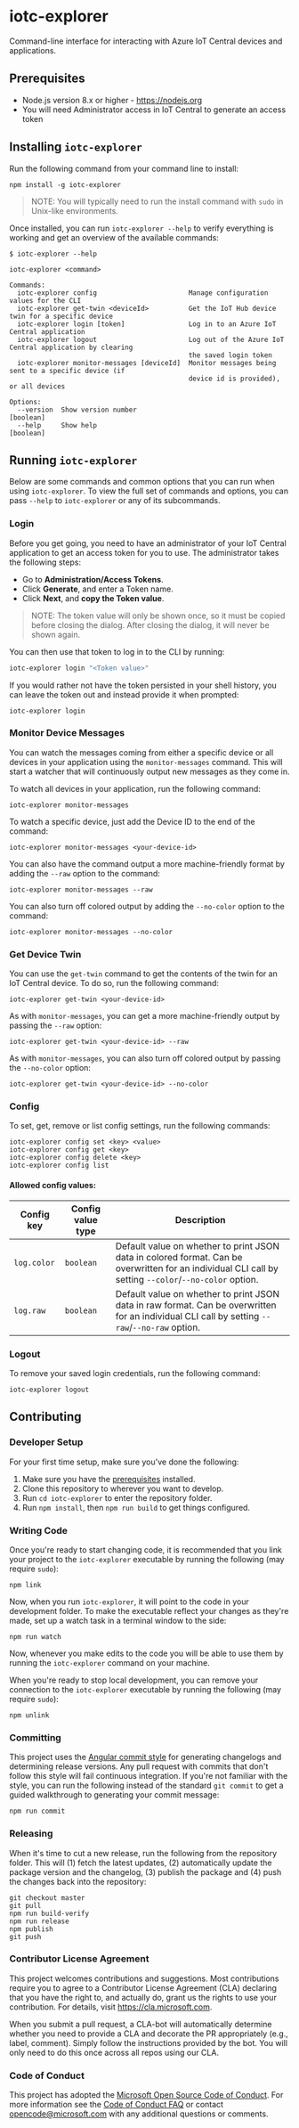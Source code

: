 # iotc-explorer

Command-line interface for interacting with Azure IoT Central devices and
applications.

## Prerequisites
+ Node.js version 8.x or higher - https://nodejs.org
+ You will need Administrator access in IoT Central to generate an access token

## Installing `iotc-explorer`

Run the following command from your command line to install:

```
npm install -g iotc-explorer
```

> NOTE: You will typically need to run the install command with `sudo` in Unix-like environments.

Once installed, you can run `iotc-explorer --help` to verify everything is
working and get an overview of the available commands:

```
$ iotc-explorer --help

iotc-explorer <command>

Commands:
  iotc-explorer config                       Manage configuration values for the CLI
  iotc-explorer get-twin <deviceId>          Get the IoT Hub device twin for a specific device
  iotc-explorer login [token]                Log in to an Azure IoT Central application
  iotc-explorer logout                       Log out of the Azure IoT Central application by clearing
                                             the saved login token
  iotc-explorer monitor-messages [deviceId]  Monitor messages being sent to a specific device (if
                                             device id is provided), or all devices

Options:
  --version  Show version number                                                           [boolean]
  --help     Show help                                                                     [boolean]
```

## Running `iotc-explorer`

Below are some commands and common options that you can run when using
`iotc-explorer`. To view the full set of commands and options, you can pass
`--help` to `iotc-explorer` or any of its subcommands.

### Login

Before you get going, you need to have an administrator of your IoT Central application to get an access token for you to use. The administrator takes the following steps:
- Go to **Administration/Access Tokens**. 
- Click **Generate**, and enter a Token name.  
- Click **Next**, and **copy the Token value**.

> NOTE: The token value will only be shown once, so it must be copied before closing the dialog. After closing the dialog, it will never be shown again.

You can then use that token to log in to the CLI by running:

```sh
iotc-explorer login "<Token value>"
```

If you would rather not have the token persisted in your shell history, you can
leave the token out and instead provide it when prompted:

```
iotc-explorer login
```

### Monitor Device Messages

You can watch the messages coming from either a specific device or all devices
in your application using the `monitor-messages` command. This will start a
watcher that will continuously output new messages as they come in.

To watch all devices in your application, run the following command:

```
iotc-explorer monitor-messages
```

To watch a specific device, just add the Device ID to the end of the command:

```
iotc-explorer monitor-messages <your-device-id>
```

You can also have the command output a more machine-friendly format by adding
the `--raw` option to the command:

```
iotc-explorer monitor-messages --raw
```

You can also turn off colored output by adding the `--no-color` option
to the command:

```
iotc-explorer monitor-messages --no-color
```

### Get Device Twin

You can use the `get-twin` command to get the contents of the twin for an IoT
Central device. To do so, run the following command:

```
iotc-explorer get-twin <your-device-id>
```

As with `monitor-messages`, you can get a more machine-friendly output by
passing the `--raw` option:

```
iotc-explorer get-twin <your-device-id> --raw
```

As with `monitor-messages`, you can also turn off colored output by
passing the `--no-color` option:

```
iotc-explorer get-twin <your-device-id> --no-color
```

### Config

To set, get, remove or list config settings, run the following commands:

```
iotc-explorer config set <key> <value>
iotc-explorer config get <key>
iotc-explorer config delete <key>
iotc-explorer config list
```

#### Allowed config values:

| Config key         | Config value type   | Description                                                                                            |
|--------------------|---------------------|--------------------------------------------------------------------------------------------------------|
| `log.color` | `boolean`           | Default value on whether to print JSON data in colored format. Can be overwritten for an individual CLI call by setting `--color`/`--no-color` option. |
| `log.raw`   | `boolean`           | Default value on whether to print JSON data in raw format. Can be overwritten for an individual CLI call by setting `--raw`/`--no-raw` option. |

### Logout

To remove your saved login credentials, run the following command:

```
iotc-explorer logout
```

## Contributing

### Developer Setup

For your first time setup, make sure you've done the following:

 1. Make sure you have the [prerequisites](#installing) installed.
 2. Clone this repository to wherever you want to develop.
 3. Run `cd iotc-explorer` to enter the repository folder.
 4. Run `npm install`, then `npm run build` to get things configured.

### Writing Code

Once you're ready to start changing code, it is recommended that you link your
project to the `iotc-explorer` executable by running the following (may require
`sudo`):

```
npm link
```

Now, when you run `iotc-explorer`, it will point to the code in your development
folder. To make the executable reflect your changes as they're made, set up a
watch task in a terminal window to the side:

```
npm run watch
```

Now, whenever you make edits to the code you will be able to use them by running
the `iotc-explorer` command on your machine.

When you're ready to stop local development, you can remove your connection to
the `iotc-explorer` executable by running the following (may require `sudo`):

```
npm unlink
```

### Committing

This project uses the [Angular commit style][angular commit style] for
generating changelogs and determining release versions. Any pull request with
commits that don't follow this style will fail continuous integration. If you're
not familiar with the style, you can run the following instead of the standard
`git commit` to get a guided walkthrough to generating your commit message:

```
npm run commit
```

### Releasing

When it's time to cut a new release, run the following from the repository
folder. This will (1) fetch the latest updates, (2) automatically update the
package version and the changelog, (3) publish the package and (4) push the
changes back into the repository:

```
git checkout master
git pull
npm run build-verify
npm run release
npm publish
git push
```

### Contributor License Agreement

This project welcomes contributions and suggestions.  Most contributions require
you to agree to a Contributor License Agreement (CLA) declaring that you have
the right to, and actually do, grant us the rights to use your contribution. For
details, visit https://cla.microsoft.com.

When you submit a pull request, a CLA-bot will automatically determine whether
you need to provide a CLA and decorate the PR appropriately (e.g., label,
comment). Simply follow the instructions provided by the bot. You will only need
to do this once across all repos using our CLA.

### Code of Conduct

This project has adopted the [Microsoft Open Source Code of Conduct][]. For more
information see the [Code of Conduct FAQ][] or contact
[opencode@microsoft.com][] with any additional questions or comments.

[Microsoft Open Source Code of Conduct]: https://opensource.microsoft.com/codeofconduct/
[Code of Conduct FAQ]: https://opensource.microsoft.com/codeofconduct/faq/
[opencode@microsoft.com]: mailto:opencode@microsoft.com
[angular commit style]: https://github.com/angular/angular/blob/master/CONTRIBUTING.md#-commit-message-guidelines
